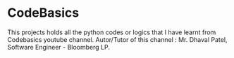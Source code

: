 # CodeBasics

This projects holds all the python codes or logics that I have learnt from Codebasics youtube channel. 
Autor/Tutor of this channel : Mr. Dhaval Patel, Software Engineer - Bloomberg LP. 
